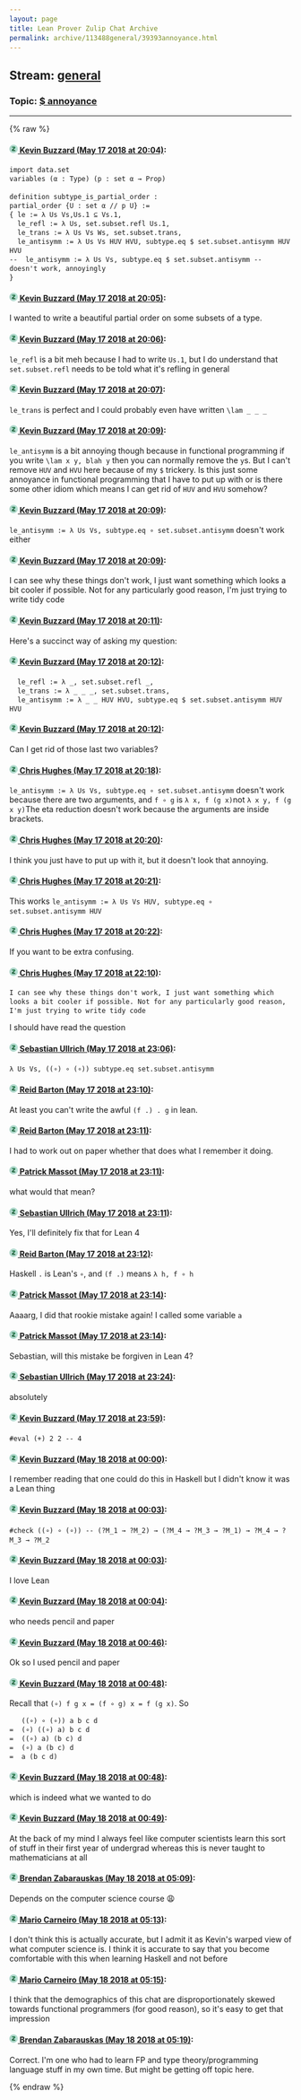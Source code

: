 ```yaml
---
layout: page
title: Lean Prover Zulip Chat Archive 
permalink: archive/113488general/39393annoyance.html
---
```


## Stream: [general](index.html)
### Topic: [$ annoyance](39393annoyance.html)

---


{% raw %}
#### [![Click to go to Zulip](../../assets/img/zulip2.png) Kevin Buzzard (May 17 2018 at 20:04)](https://leanprover.zulipchat.com/#narrow/stream/113488-general/topic/%24%20annoyance/near/126710552):
```lean
import data.set 
variables (α : Type) (p : set α → Prop)

definition subtype_is_partial_order :
partial_order {U : set α // p U} := 
{ le := λ Us Vs,Us.1 ⊆ Vs.1,
  le_refl := λ Us, set.subset.refl Us.1,
  le_trans := λ Us Vs Ws, set.subset.trans,
  le_antisymm := λ Us Vs HUV HVU, subtype.eq $ set.subset.antisymm HUV HVU
--  le_antisymm := λ Us Vs, subtype.eq $ set.subset.antisymm -- doesn't work, annoyingly
}
```

#### [![Click to go to Zulip](../../assets/img/zulip2.png) Kevin Buzzard (May 17 2018 at 20:05)](https://leanprover.zulipchat.com/#narrow/stream/113488-general/topic/%24%20annoyance/near/126710573):
I wanted to write a beautiful partial order on some subsets of a type.

#### [![Click to go to Zulip](../../assets/img/zulip2.png) Kevin Buzzard (May 17 2018 at 20:06)](https://leanprover.zulipchat.com/#narrow/stream/113488-general/topic/%24%20annoyance/near/126710640):
`le_refl` is a bit meh because I had to write `Us.1`, but I do understand that `set.subset.refl` needs to be told what it's refling in general

#### [![Click to go to Zulip](../../assets/img/zulip2.png) Kevin Buzzard (May 17 2018 at 20:07)](https://leanprover.zulipchat.com/#narrow/stream/113488-general/topic/%24%20annoyance/near/126710677):
`le_trans` is perfect and I could probably even have written `\lam _ _ _`

#### [![Click to go to Zulip](../../assets/img/zulip2.png) Kevin Buzzard (May 17 2018 at 20:09)](https://leanprover.zulipchat.com/#narrow/stream/113488-general/topic/%24%20annoyance/near/126710770):
`le_antisymm` is a bit annoying though because in functional programming if you write `\lam x y, blah y` then you can normally remove the `y`s. But I can't remove `HUV` and `HVU` here because of my `$` trickery. Is this just some annoyance in functional programming that I have to put up with or is there some other idiom which means I can get rid of `HUV` and `HVU` somehow?

#### [![Click to go to Zulip](../../assets/img/zulip2.png) Kevin Buzzard (May 17 2018 at 20:09)](https://leanprover.zulipchat.com/#narrow/stream/113488-general/topic/%24%20annoyance/near/126710780):
`le_antisymm := λ Us Vs, subtype.eq ∘ set.subset.antisymm` doesn't work either

#### [![Click to go to Zulip](../../assets/img/zulip2.png) Kevin Buzzard (May 17 2018 at 20:09)](https://leanprover.zulipchat.com/#narrow/stream/113488-general/topic/%24%20annoyance/near/126710801):
I can see why these things don't work, I just want something which looks a bit cooler if possible. Not for any particularly good reason, I'm just trying to write tidy code

#### [![Click to go to Zulip](../../assets/img/zulip2.png) Kevin Buzzard (May 17 2018 at 20:11)](https://leanprover.zulipchat.com/#narrow/stream/113488-general/topic/%24%20annoyance/near/126710885):
Here's a succinct way of asking my question:

#### [![Click to go to Zulip](../../assets/img/zulip2.png) Kevin Buzzard (May 17 2018 at 20:12)](https://leanprover.zulipchat.com/#narrow/stream/113488-general/topic/%24%20annoyance/near/126710887):
```lean
  le_refl := λ _, set.subset.refl _,
  le_trans := λ _ _ _, set.subset.trans,
  le_antisymm := λ _ _ HUV HVU, subtype.eq $ set.subset.antisymm HUV HVU
```

#### [![Click to go to Zulip](../../assets/img/zulip2.png) Kevin Buzzard (May 17 2018 at 20:12)](https://leanprover.zulipchat.com/#narrow/stream/113488-general/topic/%24%20annoyance/near/126710927):
Can I get rid of those last two variables?

#### [![Click to go to Zulip](../../assets/img/zulip2.png) Chris Hughes (May 17 2018 at 20:18)](https://leanprover.zulipchat.com/#narrow/stream/113488-general/topic/%24%20annoyance/near/126711207):
`le_antisymm := λ Us Vs, subtype.eq ∘ set.subset.antisymm` doesn't work because there are two arguments, and `f ∘ g` is `λ x, f (g x)`not `λ x y, f (g x y)`The eta reduction doesn't work because the arguments are inside brackets.

#### [![Click to go to Zulip](../../assets/img/zulip2.png) Chris Hughes (May 17 2018 at 20:20)](https://leanprover.zulipchat.com/#narrow/stream/113488-general/topic/%24%20annoyance/near/126711306):
I think you just have to put up with it, but it doesn't look that annoying.

#### [![Click to go to Zulip](../../assets/img/zulip2.png) Chris Hughes (May 17 2018 at 20:21)](https://leanprover.zulipchat.com/#narrow/stream/113488-general/topic/%24%20annoyance/near/126711333):
This works `le_antisymm := λ Us Vs HUV, subtype.eq ∘ set.subset.antisymm HUV`

#### [![Click to go to Zulip](../../assets/img/zulip2.png) Chris Hughes (May 17 2018 at 20:22)](https://leanprover.zulipchat.com/#narrow/stream/113488-general/topic/%24%20annoyance/near/126711384):
If you want to be extra confusing.

#### [![Click to go to Zulip](../../assets/img/zulip2.png) Chris Hughes (May 17 2018 at 22:10)](https://leanprover.zulipchat.com/#narrow/stream/113488-general/topic/%24%20annoyance/near/126716170):
```quote
I can see why these things don't work, I just want something which looks a bit cooler if possible. Not for any particularly good reason, I'm just trying to write tidy code
```
I should have read the question

#### [![Click to go to Zulip](../../assets/img/zulip2.png) Sebastian Ullrich (May 17 2018 at 23:06)](https://leanprover.zulipchat.com/#narrow/stream/113488-general/topic/%24%20annoyance/near/126718633):
`λ Us Vs, ((∘) ∘ (∘)) subtype.eq set.subset.antisymm`

#### [![Click to go to Zulip](../../assets/img/zulip2.png) Reid Barton (May 17 2018 at 23:10)](https://leanprover.zulipchat.com/#narrow/stream/113488-general/topic/%24%20annoyance/near/126718805):
At least you can't write the awful `(f .) . g` in lean.

#### [![Click to go to Zulip](../../assets/img/zulip2.png) Reid Barton (May 17 2018 at 23:11)](https://leanprover.zulipchat.com/#narrow/stream/113488-general/topic/%24%20annoyance/near/126718821):
I had to work out on paper whether that does what I remember it doing.

#### [![Click to go to Zulip](../../assets/img/zulip2.png) Patrick Massot (May 17 2018 at 23:11)](https://leanprover.zulipchat.com/#narrow/stream/113488-general/topic/%24%20annoyance/near/126718822):
what would that mean?

#### [![Click to go to Zulip](../../assets/img/zulip2.png) Sebastian Ullrich (May 17 2018 at 23:11)](https://leanprover.zulipchat.com/#narrow/stream/113488-general/topic/%24%20annoyance/near/126718828):
Yes, I'll definitely fix that for Lean 4

#### [![Click to go to Zulip](../../assets/img/zulip2.png) Reid Barton (May 17 2018 at 23:12)](https://leanprover.zulipchat.com/#narrow/stream/113488-general/topic/%24%20annoyance/near/126718896):
Haskell `.` is Lean's `∘`, and `(f .)` means `λ h, f ∘ h`

#### [![Click to go to Zulip](../../assets/img/zulip2.png) Patrick Massot (May 17 2018 at 23:14)](https://leanprover.zulipchat.com/#narrow/stream/113488-general/topic/%24%20annoyance/near/126718929):
Aaaarg, I did that rookie mistake again! I called some variable `a`

#### [![Click to go to Zulip](../../assets/img/zulip2.png) Patrick Massot (May 17 2018 at 23:14)](https://leanprover.zulipchat.com/#narrow/stream/113488-general/topic/%24%20annoyance/near/126718983):
Sebastian, will this mistake be forgiven in Lean 4?

#### [![Click to go to Zulip](../../assets/img/zulip2.png) Sebastian Ullrich (May 17 2018 at 23:24)](https://leanprover.zulipchat.com/#narrow/stream/113488-general/topic/%24%20annoyance/near/126719304):
absolutely

#### [![Click to go to Zulip](../../assets/img/zulip2.png) Kevin Buzzard (May 17 2018 at 23:59)](https://leanprover.zulipchat.com/#narrow/stream/113488-general/topic/%24%20annoyance/near/126720531):
`#eval (+) 2 2 -- 4`

#### [![Click to go to Zulip](../../assets/img/zulip2.png) Kevin Buzzard (May 18 2018 at 00:00)](https://leanprover.zulipchat.com/#narrow/stream/113488-general/topic/%24%20annoyance/near/126720580):
I remember reading that one could do this in Haskell but I didn't know it was a Lean thing

#### [![Click to go to Zulip](../../assets/img/zulip2.png) Kevin Buzzard (May 18 2018 at 00:03)](https://leanprover.zulipchat.com/#narrow/stream/113488-general/topic/%24%20annoyance/near/126720690):
`#check ((∘) ∘ (∘)) -- (?M_1 → ?M_2) → (?M_4 → ?M_3 → ?M_1) → ?M_4 → ?M_3 → ?M_2`

#### [![Click to go to Zulip](../../assets/img/zulip2.png) Kevin Buzzard (May 18 2018 at 00:03)](https://leanprover.zulipchat.com/#narrow/stream/113488-general/topic/%24%20annoyance/near/126720691):
I love Lean

#### [![Click to go to Zulip](../../assets/img/zulip2.png) Kevin Buzzard (May 18 2018 at 00:04)](https://leanprover.zulipchat.com/#narrow/stream/113488-general/topic/%24%20annoyance/near/126720732):
who needs pencil and paper

#### [![Click to go to Zulip](../../assets/img/zulip2.png) Kevin Buzzard (May 18 2018 at 00:46)](https://leanprover.zulipchat.com/#narrow/stream/113488-general/topic/%24%20annoyance/near/126722090):
Ok so I used pencil and paper

#### [![Click to go to Zulip](../../assets/img/zulip2.png) Kevin Buzzard (May 18 2018 at 00:48)](https://leanprover.zulipchat.com/#narrow/stream/113488-general/topic/%24%20annoyance/near/126722151):
Recall that `(∘) f g x = (f ∘ g) x = f (g x)`. So

```
   ((∘) ∘ (∘)) a b c d 
=  (∘) ((∘) a) b c d 
=  ((∘) a) (b c) d 
=  (∘) a (b c) d 
=  a (b c d)
```

#### [![Click to go to Zulip](../../assets/img/zulip2.png) Kevin Buzzard (May 18 2018 at 00:48)](https://leanprover.zulipchat.com/#narrow/stream/113488-general/topic/%24%20annoyance/near/126722157):
which is indeed what we wanted to do

#### [![Click to go to Zulip](../../assets/img/zulip2.png) Kevin Buzzard (May 18 2018 at 00:49)](https://leanprover.zulipchat.com/#narrow/stream/113488-general/topic/%24%20annoyance/near/126722175):
At the back of my mind I always feel like computer scientists learn this sort of stuff in their first year of undergrad whereas this is never taught to mathematicians at all

#### [![Click to go to Zulip](../../assets/img/zulip2.png) Brendan Zabarauskas (May 18 2018 at 05:09)](https://leanprover.zulipchat.com/#narrow/stream/113488-general/topic/%24%20annoyance/near/126729532):
Depends on the computer science course :weary:

#### [![Click to go to Zulip](../../assets/img/zulip2.png) Mario Carneiro (May 18 2018 at 05:13)](https://leanprover.zulipchat.com/#narrow/stream/113488-general/topic/%24%20annoyance/near/126729645):
I don't think this is actually accurate, but I admit it as Kevin's warped view of what computer science is. I think it is accurate to say that you become comfortable with this when learning Haskell and not before

#### [![Click to go to Zulip](../../assets/img/zulip2.png) Mario Carneiro (May 18 2018 at 05:15)](https://leanprover.zulipchat.com/#narrow/stream/113488-general/topic/%24%20annoyance/near/126729702):
I think that the demographics of this chat are disproportionately skewed towards functional programmers (for good reason), so it's easy to get that impression

#### [![Click to go to Zulip](../../assets/img/zulip2.png) Brendan Zabarauskas (May 18 2018 at 05:19)](https://leanprover.zulipchat.com/#narrow/stream/113488-general/topic/%24%20annoyance/near/126729800):
Correct. I'm one who had to learn FP and type theory/programming language stuff in my own time. But might be getting off topic here.


{% endraw %}
